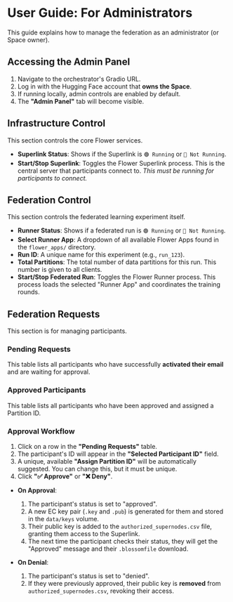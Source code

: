 # User Guide: For Administrators

This guide explains how to manage the federation as an administrator (or Space owner).

## Accessing the Admin Panel

1.  Navigate to the orchestrator's Gradio URL.
2.  Log in with the Hugging Face account that **owns the Space**.
3.  If running locally, admin controls are enabled by default.
4.  The **"Admin Panel"** tab will become visible.

## Infrastructure Control

This section controls the core Flower services.

* **Superlink Status**: Shows if the Superlink is `🟢 Running` or `🔴 Not Running`.
* **Start/Stop Superlink**: Toggles the Flower Superlink process. This is the central server that participants connect to. *This must be running for participants to connect.*

## Federation Control

This section controls the federated learning experiment itself.

* **Runner Status**: Shows if a federated run is `🟢 Running` or `🔴 Not Running`.
* **Select Runner App**: A dropdown of all available Flower Apps found in the `flower_apps/` directory.
* **Run ID**: A unique name for this experiment (e.g., `run_123`).
* **Total Partitions**: The total number of data partitions for this run. This number is given to all clients.
* **Start/Stop Federated Run**: Toggles the Flower Runner process. This process loads the selected "Runner App" and coordinates the training rounds.

## Federation Requests

This section is for managing participants.

### Pending Requests
This table lists all participants who have successfully **activated their email** and are waiting for approval.

### Approved Participants
This table lists all participants who have been approved and assigned a Partition ID.

### Approval Workflow

1.  Click on a row in the **"Pending Requests"** table.
2.  The participant's ID will appear in the **"Selected Participant ID"** field.
3.  A unique, available **"Assign Partition ID"** will be automatically suggested. You can change this, but it must be unique.
4.  Click **"✅ Approve"** or **"❌ Deny"**.

* **On Approval**:
    1.  The participant's status is set to "approved".
    2.  A new EC key pair (`.key` and `.pub`) is generated for them and stored in the `data/keys` volume.
    3.  Their public key is added to the `authorized_supernodes.csv` file, granting them access to the Superlink.
    4.  The next time the participant checks their status, they will get the "Approved" message and their `.blossomfile` download.

* **On Denial**:
    1.  The participant's status is set to "denied".
    2.  If they were previously approved, their public key is **removed** from `authorized_supernodes.csv`, revoking their access.